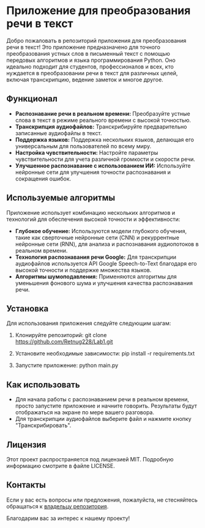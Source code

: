 # Приложение для преобразования речи в текст

Добро пожаловать в репозиторий приложения для преобразования речи в текст! Это приложение предназначено для точного преобразования устных слов в письменный текст с помощью передовых алгоритмов и языка программирования Python. Оно идеально подходит для студентов, профессионалов и всех, кто нуждается в преобразовании речи в текст для различных целей, включая транскрипцию, ведение заметок и многое другое.

## Функционал

- **Распознавание речи в реальном времени:** Преобразуйте устные слова в текст в режиме реального времени с высокой точностью.
- **Транскрипция аудиофайлов:** Транскрибируйте предварительно записанные аудиофайлы в текст.
- **Поддержка языков:** Поддержка нескольких языков, делающая его универсальным для пользователей по всему миру.
- **Настройка чувствительности:** Настройте параметры чувствительности для учета различной громкости и скорости речи.
- **Улучшенное распознавание с использованием ИИ:** Используйте нейронные сети для улучшения точности распознавания и сокращения ошибок.

## Используемые алгоритмы

Приложение использует комбинацию нескольких алгоритмов и технологий для обеспечения высокой точности и эффективности:

- **Глубокое обучение:** Используются модели глубокого обучения, такие как сверточные нейронные сети (CNN) и рекуррентные нейронные сети (RNN), для анализа и распознавания аудиопотоков в реальном времени.
- **Технология распознавания речи Google:** Для транскрипции аудиофайлов используется API Google Speech-to-Text благодаря его высокой точности и поддержке множества языков.
- **Алгоритмы шумоподавления:** Применяются алгоритмы для уменьшения фонового шума и улучшения качества распознавания речи.

## Установка

Для использования приложения следуйте следующим шагам:

1. Клонируйте репозиторий:
git clone https://github.com/Retnug228/Lab1.git

2. Установите необходимые зависимости:
pip install -r requirements.txt

3. Запустите приложение:
python main.py

## Как использовать

- Для начала работы с распознаванием речи в реальном времени, просто запустите приложение и начните говорить. Результаты будут отображаться на экране по мере вашего разговора.
- Для транскрипции аудиофайлов выберите файл и нажмите кнопку "Транскрибировать".

## Лицензия

Этот проект распространяется под лицензией MIT. Подробную информацию смотрите в файле LICENSE.

## Контакты

Если у вас есть вопросы или предложения, пожалуйста, не стесняйтесь обращаться к [владельцу репозитория](mailto:retnug2005@gmail.com).

Благодарим вас за интерес к нашему проекту!



